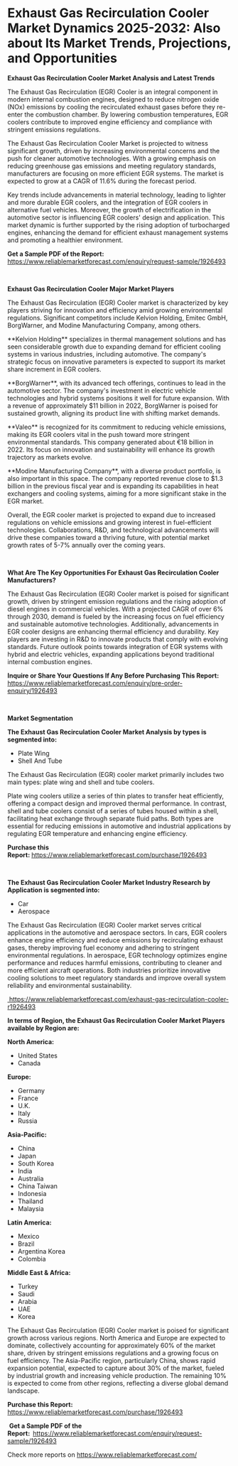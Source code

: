 <p><h1>Exhaust Gas Recirculation Cooler Market Dynamics 2025-2032: Also about Its Market Trends, Projections, and Opportunities</h1></p><p><strong>Exhaust Gas Recirculation Cooler Market Analysis and Latest Trends</strong></p>
<p><p>The Exhaust Gas Recirculation (EGR) Cooler is an integral component in modern internal combustion engines, designed to reduce nitrogen oxide (NOx) emissions by cooling the recirculated exhaust gases before they re-enter the combustion chamber. By lowering combustion temperatures, EGR coolers contribute to improved engine efficiency and compliance with stringent emissions regulations.</p><p>The Exhaust Gas Recirculation Cooler Market is projected to witness significant growth, driven by increasing environmental concerns and the push for cleaner automotive technologies. With a growing emphasis on reducing greenhouse gas emissions and meeting regulatory standards, manufacturers are focusing on more efficient EGR systems. The market is expected to grow at a CAGR of 11.6% during the forecast period. </p><p>Key trends include advancements in material technology, leading to lighter and more durable EGR coolers, and the integration of EGR coolers in alternative fuel vehicles. Moreover, the growth of electrification in the automotive sector is influencing EGR coolers' design and application. This market dynamic is further supported by the rising adoption of turbocharged engines, enhancing the demand for efficient exhaust management systems and promoting a healthier environment.</p></p>
<p><strong>Get a Sample PDF of the Report:&nbsp;</strong> <a href="https://www.reliablemarketforecast.com/enquiry/request-sample/1926493?utm_campaign=1134&utm_medium=2&utm_source=Github&utm_content=ia&utm_term=15012025&utm_id=exhaust-gas-recirculation-cooler">https://www.reliablemarketforecast.com/enquiry/request-sample/1926493</a></p>
<p>&nbsp;</p>
<p><strong>Exhaust Gas Recirculation Cooler Major Market Players</strong></p>
<p><p>The Exhaust Gas Recirculation (EGR) Cooler market is characterized by key players striving for innovation and efficiency amid growing environmental regulations. Significant competitors include Kelvion Holding, Emitec GmbH, BorgWarner, and Modine Manufacturing Company, among others.</p><p>**Kelvion Holding** specializes in thermal management solutions and has seen considerable growth due to expanding demand for efficient cooling systems in various industries, including automotive. The company's strategic focus on innovative parameters is expected to support its market share increment in EGR coolers.</p><p>**BorgWarner**, with its advanced tech offerings, continues to lead in the automotive sector. The company's investment in electric vehicle technologies and hybrid systems positions it well for future expansion. With a revenue of approximately $11 billion in 2022, BorgWarner is poised for sustained growth, aligning its product line with shifting market demands.</p><p>**Valeo** is recognized for its commitment to reducing vehicle emissions, making its EGR coolers vital in the push toward more stringent environmental standards. This company generated about €18 billion in 2022. Its focus on innovation and sustainability will enhance its growth trajectory as markets evolve.</p><p>**Modine Manufacturing Company**, with a diverse product portfolio, is also important in this space. The company reported revenue close to $1.3 billion in the previous fiscal year and is expanding its capabilities in heat exchangers and cooling systems, aiming for a more significant stake in the EGR market.</p><p>Overall, the EGR cooler market is projected to expand due to increased regulations on vehicle emissions and growing interest in fuel-efficient technologies. Collaborations, R&D, and technological advancements will drive these companies toward a thriving future, with potential market growth rates of 5-7% annually over the coming years.</p></p>
<p>&nbsp;</p>
<p><strong>What Are The Key Opportunities For Exhaust Gas Recirculation Cooler Manufacturers?</strong></p>
<p><p>The Exhaust Gas Recirculation (EGR) Cooler market is poised for significant growth, driven by stringent emission regulations and the rising adoption of diesel engines in commercial vehicles. With a projected CAGR of over 6% through 2030, demand is fueled by the increasing focus on fuel efficiency and sustainable automotive technologies. Additionally, advancements in EGR cooler designs are enhancing thermal efficiency and durability. Key players are investing in R&D to innovate products that comply with evolving standards. Future outlook points towards integration of EGR systems with hybrid and electric vehicles, expanding applications beyond traditional internal combustion engines.</p></p>
<p><strong>Inquire or Share Your Questions If Any Before Purchasing This Report:</strong> <a href="https://www.reliablemarketforecast.com/enquiry/pre-order-enquiry/1926493?utm_campaign=1134&utm_medium=2&utm_source=Github&utm_content=ia&utm_term=15012025&utm_id=exhaust-gas-recirculation-cooler">https://www.reliablemarketforecast.com/enquiry/pre-order-enquiry/1926493</a></p>
<p>&nbsp;</p>
<p><strong>Market Segmentation</strong></p>
<p><strong>The Exhaust Gas Recirculation Cooler Market Analysis by types is segmented into:</strong></p>
<p><ul><li>Plate Wing</li><li>Shell And Tube</li></ul></p>
<p><p>The Exhaust Gas Recirculation (EGR) cooler market primarily includes two main types: plate wing and shell and tube coolers. </p><p>Plate wing coolers utilize a series of thin plates to transfer heat efficiently, offering a compact design and improved thermal performance. In contrast, shell and tube coolers consist of a series of tubes housed within a shell, facilitating heat exchange through separate fluid paths. Both types are essential for reducing emissions in automotive and industrial applications by regulating EGR temperature and enhancing engine efficiency.</p></p>
<p><strong>Purchase this Report:&nbsp;</strong><a href="https://www.reliablemarketforecast.com/purchase/1926493?utm_campaign=1134&utm_medium=2&utm_source=Github&utm_content=ia&utm_term=15012025&utm_id=exhaust-gas-recirculation-cooler">https://www.reliablemarketforecast.com/purchase/1926493</a></p>
<p>&nbsp;</p>
<p><strong>The Exhaust Gas Recirculation Cooler Market Industry Research by Application is segmented into:</strong></p>
<p><ul><li>Car</li><li>Aerospace</li></ul></p>
<p><p>The Exhaust Gas Recirculation (EGR) Cooler market serves critical applications in the automotive and aerospace sectors. In cars, EGR coolers enhance engine efficiency and reduce emissions by recirculating exhaust gases, thereby improving fuel economy and adhering to stringent environmental regulations. In aerospace, EGR technology optimizes engine performance and reduces harmful emissions, contributing to cleaner and more efficient aircraft operations. Both industries prioritize innovative cooling solutions to meet regulatory standards and improve overall system reliability and environmental sustainability.</p></p>
<p><a href="https://www.reliablemarketforecast.com/exhaust-gas-recirculation-cooler-r1926493?utm_campaign=1134&utm_medium=2&utm_source=Github&utm_content=ia&utm_term=15012025&utm_id=exhaust-gas-recirculation-cooler">&nbsp;https://www.reliablemarketforecast.com/exhaust-gas-recirculation-cooler-r1926493</a></p>
<p><strong>In terms of Region, the Exhaust Gas Recirculation Cooler Market Players available by Region are:</strong></p>
<p>
    <p> <strong> North America: </strong>
        <ul>
            <li>United States</li>
            <li>Canada</li>
        </ul>
        </p> 
    <p> <strong> Europe: </strong>
        <ul>
            <li>Germany</li>
            <li>France</li>
            <li>U.K.</li>
            <li>Italy</li>
            <li>Russia</li>
        </ul>
        </p> 
    <p> <strong> Asia-Pacific: </strong>
        <ul>
            <li>China</li>
            <li>Japan</li>
            <li>South Korea</li>
            <li>India</li>
            <li>Australia</li>
            <li>China Taiwan</li>
            <li>Indonesia</li>
            <li>Thailand</li>
            <li>Malaysia</li>
        </ul>
        </p> 
    <p> <strong> Latin America: </strong>
        <ul>
            <li>Mexico</li>
            <li>Brazil</li>
            <li>Argentina Korea</li>
            <li>Colombia</li>
        </ul>
        </p> 
    <p> <strong> Middle East & Africa: </strong>
        <ul>
            <li>Turkey</li>
            <li>Saudi</li>
            <li>Arabia</li>
            <li>UAE</li>
            <li>Korea</li>
        </ul>
    </p>
    </p>
<p><p>The Exhaust Gas Recirculation (EGR) Cooler market is poised for significant growth across various regions. North America and Europe are expected to dominate, collectively accounting for approximately 60% of the market share, driven by stringent emissions regulations and a growing focus on fuel efficiency. The Asia-Pacific region, particularly China, shows rapid expansion potential, expected to capture about 30% of the market, fueled by industrial growth and increasing vehicle production. The remaining 10% is expected to come from other regions, reflecting a diverse global demand landscape.</p></p>
<p><strong>Purchase this Report: </strong><a href="https://www.reliablemarketforecast.com/purchase/1926493?utm_campaign=1134&utm_medium=2&utm_source=Github&utm_content=ia&utm_term=15012025&utm_id=exhaust-gas-recirculation-cooler">https://www.reliablemarketforecast.com/purchase/1926493</a></p>
<p>&nbsp;<strong>Get a Sample PDF of the Report:&nbsp;&nbsp;</strong><a href="https://www.reliablemarketforecast.com/enquiry/request-sample/1926493?utm_campaign=1134&utm_medium=2&utm_source=Github&utm_content=ia&utm_term=15012025&utm_id=exhaust-gas-recirculation-cooler">https://www.reliablemarketforecast.com/enquiry/request-sample/1926493</a></p>
<p><strong></strong></p>
<p>Check more reports on <a href="https://www.reliablemarketforecast.com/?utm_campaign=1134&utm_medium=2&utm_source=Github&utm_content=ia&utm_term=15012025&utm_id=exhaust-gas-recirculation-cooler">https://www.reliablemarketforecast.com/</a></p>